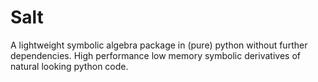 # Salt
A lightweight symbolic algebra package in (pure) python without further dependencies. High performance low memory symbolic derivatives of natural looking python code. 
